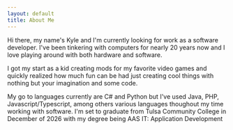 ```yaml
---
layout: default
title: About Me
---
```


Hi there, my name's Kyle and I'm currently looking for work as a software developer. I've been tinkering with computers for nearly 20 years now and I love playing around with both hardware and software.

 I got my start as a kid creating mods for my favorite video games and quickly realized how much fun can be had just creating cool things with nothing but your imagination and some code.

My go to languages currently are C# and Python but I've used Java, PHP, Javascript/Typescript, among others various languages thoughout my time working with software. I'm set to graduate from Tulsa Community College in December of 2026 with my degree being AAS IT: Application Development

